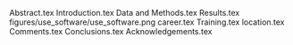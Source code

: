 Abstract.tex
Introduction.tex
Data and Methods.tex
Results.tex
figures/use_software/use_software.png
career.tex
Training.tex
location.tex
Comments.tex
Conclusions.tex
Acknowledgements.tex